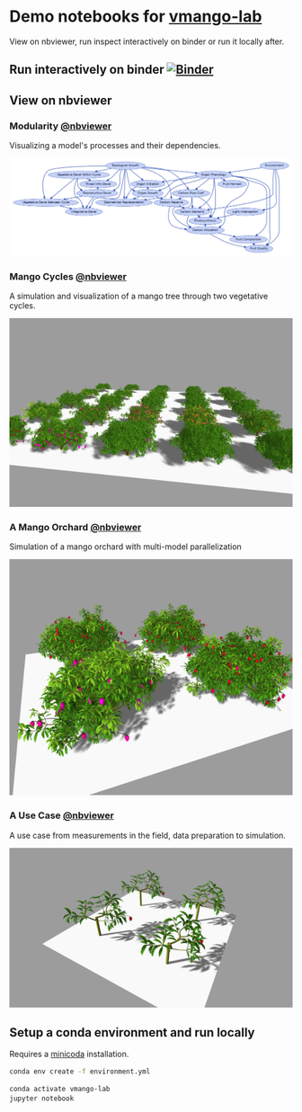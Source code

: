 # Demo notebooks for [vmango-lab](https://github.com/jvail/vmango-lab)

View on nbviewer, run inspect interactively on binder or run it locally after.


## Run interactively on binder [![Binder](https://mybinder.org/badge_logo.svg)](https://mybinder.org/v2/gh/jvail/vmango-lab-demo/main)


## View on nbviewer

### Modularity [@nbviewer](https://nbviewer.jupyter.org/github/jvail/vmango-lab-demo/blob/main/notebooks/1-modularity.ipynb)

Visualizing a model's processes and their dependencies.

![Modularity](images/1-modularity.png)

### Mango Cycles [@nbviewer](https://nbviewer.jupyter.org/github/jvail/vmango-lab-demo/blob/main/notebooks/2-mango_cycles.ipynb)

A simulation and visualization of a mango tree through two vegetative cycles.

![Mango Cycles](images/2-mango_cycles.png)

### A Mango Orchard [@nbviewer](https://nbviewer.jupyter.org/github/jvail/vmango-lab-demo/blob/main/notebooks/3-orchard_parallelization.ipynb)

Simulation of a mango orchard with multi-model parallelization

![Orchard](images/3-orchard_parallelization.png)

### A Use Case [@nbviewer](https://nbviewer.jupyter.org/github/jvail/vmango-lab-demo/blob/main/notebooks/4-use_case_measure_and_simulate.ipynb)

A use case from measurements in the field, data preparation to simulation.

![Use Case](images/4-use_case_measure_and_simulate.png)


## Setup a conda environment and run locally

Requires a [minicoda](https://docs.conda.io/en/latest/miniconda.html) installation.

```bash
conda env create -f environment.yml
```

```bash
conda activate vmango-lab
jupyter notebook
```
